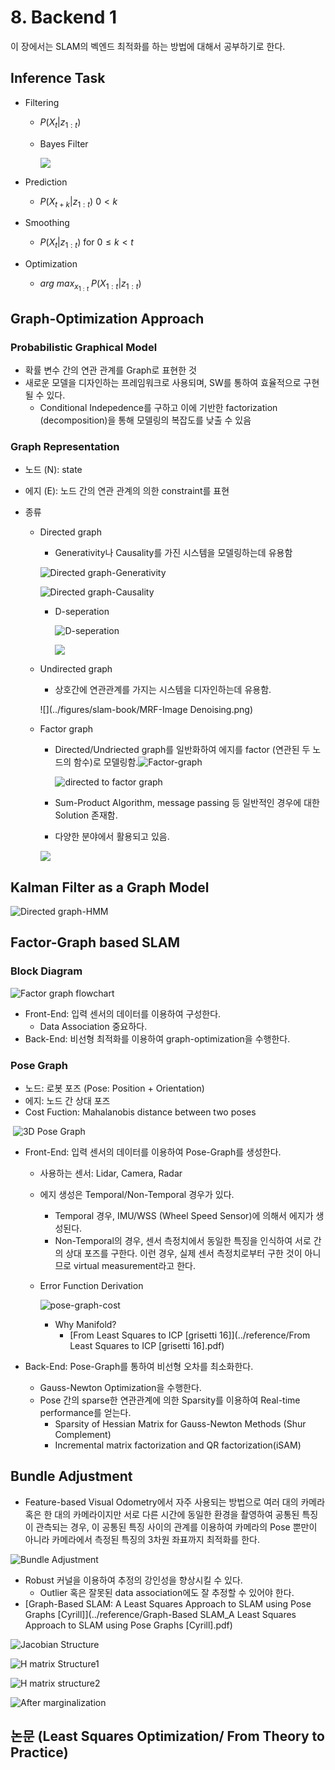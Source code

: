 # 8. Backend 1

이 장에서는 SLAM의 벡엔드 최적화를 하는 방법에 대해서 공부하기로 한다.

## Inference Task

* Filtering
  * $P(X_t|z_{1:t})$
  
  * Bayes Filter
  
    ![](../figures/slam-book/bayes-filter.png)
  
* Prediction
  * $P(X_{t+k}|z_{1:t})$ $0 < k$
  
* Smoothing
  * $P(X_t|z_{1:t})$ for $0 \leq k < t$
  
* Optimization
  * $arg \ max_{x_{1:t}}\  P(X_{1:t}|z_{1:t})$

## Graph-Optimization Approach

### Probabilistic Graphical Model

* 확률 변수 간의 연관 관계를 Graph로 표현한 것
* 새로운 모델을 디자인하는 프레임워크로 사용되며, SW를 통하여 효율적으로 구현될 수 있다.
  * Conditional Indepedence를 구하고 이에 기반한 factorization (decomposition)을 통해 모델링의 복잡도를 낮출 수 있음

### Graph Representation

* 노드 (N): state

* 에지 (E): 노드 간의 연관 관계의 의한 constraint를 표현

* 종류
  * Directed graph
    * Generativity나 Causality를 가진 시스템을 모델링하는데 유용함
    
    ![Directed graph-Generativity](../figures/slam-book/BN-generative_model.png)
    
    ![Directed graph-Causality](../figures/slam-book/BN-causality.png)
    
    * D-seperation
    
      ![D-seperation](../figures/slam-book/d-seperation.png)
    
      ![](../figures/slam-book/D-seperation-example.png)
    
  * Undirected graph
  
    *  상호간에 연관관계를 가지는 시스템을 디자인하는데 유용함.
  
    ![](../figures/slam-book/MRF-Image Denoising.png)
  
  * Factor graph
    * Directed/Undriected graph를 일반화하여 에지를 factor (연관된 두 노드의 함수)로 모델링함.![Factor-graph](../figures/slam-book/factor-graph.png)
  
      ![directed to factor graph](../figures/slam-book/directed-to-factor-graph.png)
  
    * Sum-Product Algorithm, message passing 등 일반적인 경우에 대한 Solution 존재함.
  
    * 다양한 분야에서 활용되고 있음.
  
    ![](../figures/slam-book/factor-graph-examples.png)

## Kalman Filter as a Graph Model

![Directed graph-HMM](../figures/slam-book/BN-HMMs.png)



## Factor-Graph based SLAM

### Block Diagram

![Factor graph flowchart](../figures/slam-book/pose-graph-slam-diagram.png)

* Front-End: 입력 센서의 데이터를 이용하여 구성한다.
  * Data Association 중요하다.
* Back-End: 비선형 최적화를 이용하여 graph-optimization을 수행한다.

### Pose Graph

* 노드: 로봇 포즈 (Pose: Position + Orientation)
* 에지: 노드 간 상대 포즈
* Cost Fuction: Mahalanobis distance between two poses

​	![3D Pose Graph](../figures/slam-book/3D-pose_graph.png)

* Front-End: 입력 센서의 데이터를 이용하여 Pose-Graph를 생성한다.
  * 사용하는 센서: Lidar, Camera, Radar
  
  * 에지 생성은 Temporal/Non-Temporal 경우가 있다.
    * Temporal 경우, IMU/WSS (Wheel Speed Sensor)에 의해서 에지가 생성된다.
    * Non-Temporal의 경우, 센서 측정치에서 동일한 특징을 인식하여 서로 간의 상대 포즈를 구한다. 이런 경우, 실제 센서 측정치로부터 구한 것이 아니므로 virtual measurement라고 한다.
    
  * Error Function Derivation
    
    ![pose-graph-cost](../figures/slam-book/pose-graph-cost.png)
    
    * Why Manifold?
      * [From Least Squares to ICP [grisetti 16]](../reference/From Least Squares to ICP [grisetti 16].pdf)
  
* Back-End: Pose-Graph를 통하여 비선형 오차를 최소화한다.
  
  * Gauss-Newton Optimization을 수행한다.
  * Pose 간의 sparse한 연관관계에 의한 Sparsity를 이용하여 Real-time performance를 얻는다.
    * Sparsity of Hessian Matrix for Gauss-Newton Methods (Shur Complement)
    * Incremental matrix factorization and QR factorization(iSAM)

## Bundle Adjustment

* Feature-based Visual Odometry에서 자주 사용되는 방법으로 여러 대의 카메라 혹은 한 대의 카메라이지만 서로 다른 시간에 동일한 환경을 촬영하여 공통된 특징이 관측되는 경우, 이 공통된 특징 사이의 관계를 이용하여 카메라의 Pose 뿐만이 아니라 카메라에서 측정된 특징의 3차원 좌표까지 최적화를 한다.

 ![Bundle Adjustment](../figures/slam-book/ba-description.png)

* Robust 커널을 이용하여 추정의 강인성을 향상시킬 수 있다.
  * Outlier 혹은 잘못된 data association에도 잘 추정할 수 있어야 한다.
* [Graph-Based SLAM: A Least Squares Approach to SLAM using Pose Graphs [Cyrill]](../reference/Graph-Based SLAM_A Least Squares Approach to SLAM using Pose Graphs [Cyrill].pdf)

![Jacobian Structure](../figures/slam-book/Jacobian-structure.png)

![H matrix Structure1](../figures/slam-book/Hessian-matrix-structure1.png)

![H matrix structure2](../figures/slam-book/Hessian-matrix-structure2.png)

![After marginalization](../figures/slam-book/after-marginalization.png)

## 논문 (Least Squares Optimization/ From Theory to Practice)

